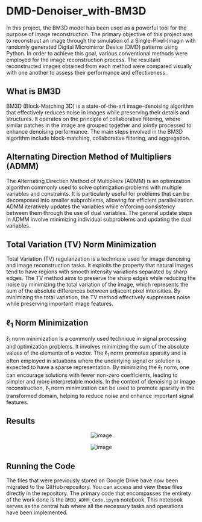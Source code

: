 # DMD-Denoiser_with-BM3D
In this project, the BM3D model has been used as a powerful tool for the purpose of image reconstruction. The primary objective of this project was to reconstruct an image through the simulation of a Single-Pixel-Imagin with randomly generated Digital Micromirror Device (DMD) patterns using Python. In order to achieve this goal, various conventional methods were employed for the image reconstruction process. The resultant reconstructed images obtained from each method were compared visually with one another to assess their performance and effectiveness.

## What is BM3D

BM3D (Block-Matching 3D) is a state-of-the-art image-denoising algorithm that effectively reduces noise in images while preserving their details and structures. It operates on the principle of collaborative filtering, where similar patches in the image are grouped together and jointly processed to enhance denoising performance. The main steps involved in the BM3D algorithm include block-matching, collaborative filtering, and aggregation.

## Alternating Direction Method of Multipliers (ADMM)

The Alternating Direction Method of Multipliers (ADMM) is an optimization algorithm commonly used to solve optimization problems with multiple variables and constraints. It is particularly useful for problems that can be decomposed into smaller subproblems, allowing for efficient parallelization. ADMM iteratively updates the variables while enforcing consistency between them through the use of dual variables. The general update steps in ADMM involve minimizing individual subproblems and updating the dual variables.

## Total Variation (TV) Norm Minimization

Total Variation (TV) regularization is a technique used for image denoising and image reconstruction tasks. It exploits the property that natural images tend to have regions with smooth intensity variations separated by sharp edges. The TV method aims to preserve the sharp edges while reducing the noise by minimizing the total variation of the image, which represents the sum of the absolute differences between adjacent pixel intensities. By minimizing the total variation, the TV method effectively suppresses noise while preserving important image features.

## $\ell_1$ Norm Minimization

$\ell_1$ norm minimization is a commonly used technique in signal processing and optimization problems. It involves minimizing the sum of the absolute values of the elements of a vector. The $\ell_1$ norm promotes sparsity and is often employed in situations where the underlying signal or solution is expected to have a sparse representation. By minimizing the $\ell_1$ norm, one can encourage solutions with fewer non-zero coefficients, leading to simpler and more interpretable models. In the context of denoising or image reconstruction, $\ell_1$ norm minimization can be used to promote sparsity in the transformed domain, helping to reduce noise and enhance important signal features.


## Results

<div align='center'>

![image](https://github.com/baturalpguven/DMD-Denoiser_with-BM3D/assets/77858949/f7909cc5-1d28-41fe-ad68-c65dec4e9714)

![image](https://github.com/baturalpguven/DMD-Denoiser_with-BM3D/assets/77858949/d6b82941-0f4d-443d-8c74-a169a020e6d5)
</div>

## Running the Code

The files that were previously stored on Google Drive have now been migrated to the GitHub repository. You can access and view these files directly in the repository. The primary code that encompasses the entirety of the work done is the `BM3D_ADMM_Code.ipynb` notebook. This notebook serves as the central hub where all the necessary tasks and operations have been implemented.
